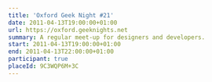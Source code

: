 ```yaml
---
title: 'Oxford Geek Night #21'
date: 2011-04-13T19:00:00+01:00
url: https://oxford.geeknights.net
summary: A regular meet-up for designers and developers.
start: 2011-04-13T19:00:00+01:00
end: 2011-04-13T22:00:00+01:00
participant: true
placeId: 9C3WQP6M+3C
---
```

